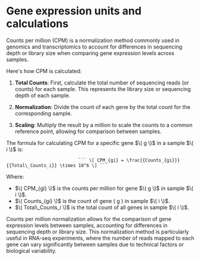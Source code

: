 # Gene expression units and calculations

Counts per million (CPM) is a normalization method commonly used in genomics and transcriptomics to account for differences in sequencing depth or library size when comparing gene expression levels across samples.

Here's how CPM is calculated:

1. **Total Counts**: First, calculate the total number of sequencing reads (or counts) for each sample. This represents the library size or sequencing depth of each sample.

2. **Normalization**: Divide the count of each gene by the total count for the corresponding sample.

3. **Scaling**: Multiply the result by a million to scale the counts to a common reference point, allowing for comparison between samples.

The formula for calculating CPM for a specific gene  $\( g \)$ in a sample $\( i \)$ is:


                               ``` \[ CPM_{gi} = \frac{{Counts_{gi}}}{{Total\_Counts_i}} \times 10^6 \] ```

Where:
- $\( CPM_{gi} \)$ is the counts per million for gene $\( g \)$ in sample $\( i \)$.
- $\( Counts_{gi} \)$ is the count of gene \( g \) in sample $\( i \)$.
- $\( Total\_Counts_i \)$ is the total count of all genes in sample $\( i \)$.

Counts per million normalization allows for the comparison of gene expression levels between samples, accounting for differences in sequencing depth or library size. This normalization method is particularly useful in RNA-seq experiments, where the number of reads mapped to each gene can vary significantly between samples due to technical factors or biological variability.
